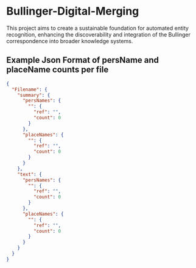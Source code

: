 # Bullinger-Digital-Merging
This project aims to create a sustainable foundation for automated entity recognition, enhancing the discoverability and integration of the Bullinger correspondence into broader knowledge systems.


## Example Json Format of persName and placeName counts per file

```json
{
  "Filename": {
    "summary": {
      "persNames": {
        "": {
          "ref": "",
          "count": 0
        }
      },
      "placeNames": {
        "": {
          "ref": "",
          "count": 0
        }
      }
    },
    "text": {
      "persNames": {
        "": {
          "ref": "",
          "count": 0
        }
      },
      "placeNames": {
        "": {
          "ref": "",
          "count": 0
        }
      }
    }
  }
}

```